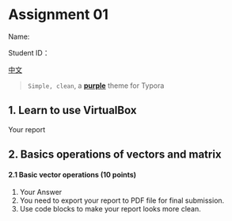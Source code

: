 # Assignment 01

Name:

Student ID：

[中文](README.md)

> `Simple, clean`,  a **[purple]()** theme for Typora

## 1. Learn to use VirtualBox

Your report

## 2. Basics operations of vectors and matrix

#### 2.1 Basic vector operations (10 points)

1. Your Answer
2. You need to export your report to PDF file for final submission.
3.  Use code blocks to make your report looks more clean.
